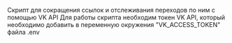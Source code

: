 Скрипт для сокращения ссылок и отслеживания переходов по ним с помощью VK API
Для работы скрипта необходим токен VK API, который необходимо добавить в переменную окружения "VK_ACCESS_TOKEN" файла .env